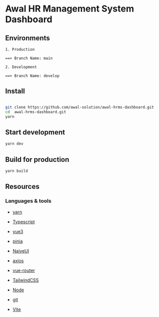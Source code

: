 # Awal HR Management System Dashboard

## Environments

```
1. Production

==> Branch Name: main

2. Development

==> Branch Name: develop

```

## Install

```sh

git clone https://github.com/awal-solution/awal-hrms-dashboard.git
cd  awal-hrms-dashboard.git
yarn
```

## Start development

```sh
yarn dev
```

## Build for production

```sh
yarn build
```

## Resources

### Languages & tools

- [yarn](https://yarnpkg.com/)

- [Typescript](https://www.typescriptlang.org/)

- [vue3](https://vuejs.org/)

- [pinia](https://pinia.vuejs.org/)

- [NaiveUI](https://www.naiveui.com/en-US/os-theme)

- [axios](https://axios-http.com/docs/intro)

- [vue-router](https://router.vuejs.org/)

- [TailwindCSS](https://tailwindcss.com/)

- [Node](http://nodejs.org/)

- [git](https://git-scm.com/)

- [Vite](https://vitejs.dev/)
